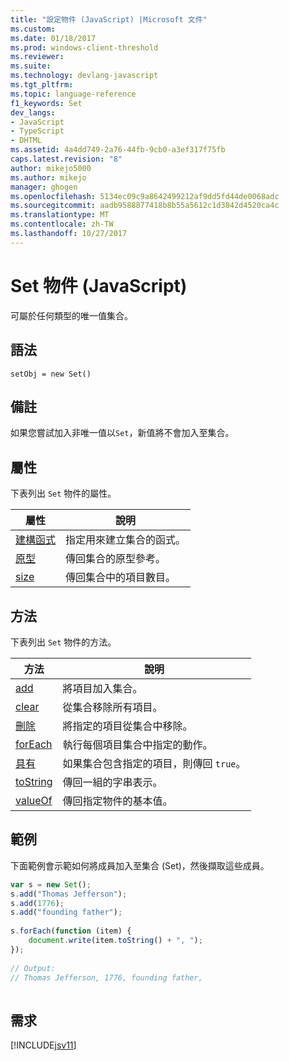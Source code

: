```yaml
---
title: "設定物件 (JavaScript) |Microsoft 文件"
ms.custom: 
ms.date: 01/18/2017
ms.prod: windows-client-threshold
ms.reviewer: 
ms.suite: 
ms.technology: devlang-javascript
ms.tgt_pltfrm: 
ms.topic: language-reference
f1_keywords: Set
dev_langs:
- JavaScript
- TypeScript
- DHTML
ms.assetid: 4a4dd749-2a76-44fb-9cb0-a3ef317f75fb
caps.latest.revision: "8"
author: mikejo5000
ms.author: mikejo
manager: ghogen
ms.openlocfilehash: 5134ec09c9a8642499212af9dd5fd44de0068adc
ms.sourcegitcommit: aadb9588877418b8b55a5612c1d3842d4520ca4c
ms.translationtype: MT
ms.contentlocale: zh-TW
ms.lasthandoff: 10/27/2017
---
```

# <a name="set-object-javascript"></a>Set 物件 (JavaScript)
可屬於任何類型的唯一值集合。  
  
## <a name="syntax"></a>語法  
  
```  
setObj = new Set()     
```  
  
## <a name="remarks"></a>備註  
 如果您嘗試加入非唯一值以`Set`，新值將不會加入至集合。  
  
## <a name="properties"></a>屬性  
 下表列出 `Set` 物件的屬性。  
  
|屬性|說明|  
|--------------|-----------------|  
|[建構函式](../../javascript/reference/constructor-property-set.md)|指定用來建立集合的函式。|  
|[原型](../../javascript/reference/prototype-property-set.md)|傳回集合的原型參考。|  
|[size](../../javascript/reference/size-property-set-javascript.md)|傳回集合中的項目數目。|  
  
## <a name="methods"></a>方法  
 下表列出 `Set` 物件的方法。  
  
|方法|說明|  
|------------|-----------------|  
|[add](../../javascript/reference/add-method-set-javascript.md)|將項目加入集合。|  
|[clear](../../javascript/reference/clear-method-set-javascript.md)|從集合移除所有項目。|  
|[刪除](../../javascript/reference/delete-method-set-javascript.md)|將指定的項目從集合中移除。|  
|[forEach](../../javascript/reference/foreach-method-set-javascript.md)|執行每個項目集合中指定的動作。|  
|[具有](../../javascript/reference/has-method-set-javascript.md)|如果集合包含指定的項目，則傳回 `true`。|  
|[toString](../../javascript/reference/tostring-method-set-javascript.md)|傳回一組的字串表示。|  
|[valueOf](../../javascript/reference/valueof-method-set-javascript.md)|傳回指定物件的基本值。|  
  
## <a name="example"></a>範例  
 下面範例會示範如何將成員加入至集合 (Set)，然後擷取這些成員。  
  
```JavaScript  
var s = new Set();  
s.add("Thomas Jefferson");  
s.add(1776);  
s.add("founding father");  
  
s.forEach(function (item) {  
    document.write(item.toString() + ", ");  
});  
  
// Output:  
// Thomas Jefferson, 1776, founding father,  
  
```  
  
## <a name="requirements"></a>需求  
 [!INCLUDE[jsv11](../../javascript/reference/includes/jsv11-md.md)]